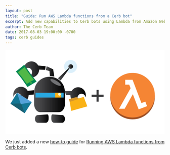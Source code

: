 ```yaml
---
layout: post
title: "Guide: Run AWS Lambda functions from a Cerb bot"
excerpt: Add new capabilities to Cerb bots using Lambda from Amazon Web Services.
author: The Cerb Team
date: 2017-08-03 19:00:00 -0700
tags: cerb guides
---
```


<div>
<a href="/guides/integrations/aws/lambda/"><img src="/assets/images/guides/aws/lambda/cerb-and-lambda.png" class="screenshot" border="0"></a>
</div>

We just added a new [how-to guide](/resources/guides/) for [Running AWS Lambda functions from Cerb bots](/guides/integrations/aws/lambda/).
